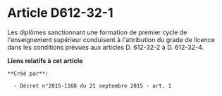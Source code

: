 # Article D612-32-1

Les diplômes sanctionnant une formation de premier cycle de l'enseignement supérieur conduisent à l'attribution du grade de
licence dans les conditions prévues aux articles D. 612-32-2 à D. 612-32-4.

**Liens relatifs à cet article**

	**Créé par**:

	  - Décret n°2015-1168 du 21 septembre 2015 - art. 1
